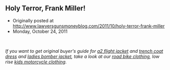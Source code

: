 ## Holy Terror, Frank Miller!

 * Originally posted at http://www.lawyersgunsmoneyblog.com/2011/10/holy-terror-frank-miller
 * Monday, October 24, 2011

   

_If you want to get original buyer's guide for [a2 flight jacket](http://www.nowleather.com/bomber-jackets/a2-flight-jacket.html) and [trench coat dress](http://www.myleathermarket.com/trench-coats/trench-coat-dress.html) and [ladies bomber jacket](http://www.buyjacketsnow.com/bomber-jackets/ladies-bomber-jacket.html), take a look at our [road bike clothing](http://www.mymotorcycleoutlet.net/motorcycle-clothing/road-bike-clothing.html), low rise [kids motorcycle clothing](http://www.mymotorcycleoutlet.us/motorcycle-clothing/kids-motorcycle-clothing.html)._